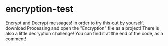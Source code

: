 # encryption-test
Encrypt and Decrypt messages!
In order to try this out by yourself, download Processing and open the "Encryption" file as a project!
There is also a little decryption challenge! You can find it at the end of the code, as a comment!
